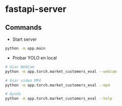 # fastapi-server

## Commands

- Start server

```sh
python -m app.main
```

- Probar YOLO en local

```sh
# Usar WebCam
python -m app.torch.market_customers_eval --webcam

# Usar video MP4
python -m app.torch.market_customers_eval --mp4

# Ayuda
python -m app.torch.market_customers_eval --help
```
